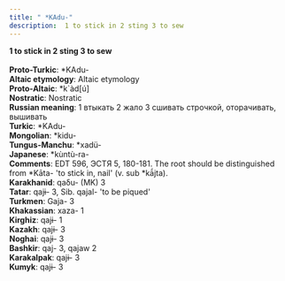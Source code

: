 ```yaml
---
title: " *KAdu-"
description:  1 to stick in 2 sting 3 to sew
---
```

<strong> 1 to stick in 2 sting 3 to sew</strong><br><br>
<strong>Proto-Turkic</strong>:  *KAdu-<br>
<strong>Altaic etymology</strong>:  Altaic etymology<br>
<strong> Proto-Altaic</strong>:  *k`àd[ú]<br>
<strong>Nostratic</strong>:  Nostratic<br>
<strong>Russian meaning</strong>:  1 втыкать 2 жало 3 сшивать строчкой, оторачивать, вышивать<br>
<strong>Turkic</strong>:  *KAdu-<br>
<strong>Mongolian</strong>:  *kidu-<br>
<strong>Tungus-Manchu</strong>:  *xadü-<br>
<strong>Japanese</strong>:  *kùntù-ra-<br>
<strong>Comments</strong>:  EDT 596, ЭСТЯ 5, 180-181. The root should be distinguished from *Kāta- 'to stick in, nail' (v. sub *kā́jta).<br>
<strong>Karakhanid</strong>:  qaδu- (MK) 3<br>
<strong>Tatar</strong>:  qajɨ- 3, Sib. qajal- 'to be piqued'<br>
<strong>Turkmen</strong>:  Gaja- 3<br>
<strong>Khakassian</strong>:  xaza- 1<br>
<strong>Kirghiz</strong>:  qajɨ- 1<br>
<strong>Kazakh</strong>:  qajɨ- 3<br>
<strong>Noghai</strong>:  qajɨ- 3<br>
<strong>Bashkir</strong>:  qaj- 3, qajaw 2<br>
<strong>Karakalpak</strong>:  qajɨ- 3<br>
<strong>Kumyk</strong>:  qajɨ- 3<br>


